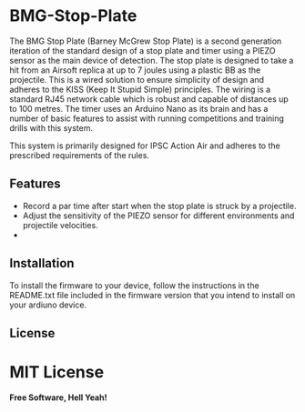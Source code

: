# BMG-Stop-Plate

The BMG Stop Plate (Barney McGrew Stop Plate) is a second generation iteration of the standard design of a stop plate and timer using a PIEZO sensor as the main device of detection. The stop plate is designed to take a hit from an Airsoft replica at up to 7 joules using a plastic BB as the projectile. This is a wired solution to ensure simplicity of design and adheres to the KISS (Keep It Stupid Simple) principles. The wiring is a standard RJ45 network cable which is robust and capable of distances up to 100 metres. The timer uses an Arduino Nano as its brain and has a number of basic features to assist with running competitions and training drills with this system.

This system is primarily designed for IPSC Action Air and adheres to the prescribed requirements of the rules.

## Features

- Record a par time after start when the stop plate is struck by a projectile.
- Adjust the sensitivity of the PIEZO sensor for different environments and projectile velocities.
- 

## Installation
To install the firmware to your device, follow the instructions in the README.txt file included in the firmware version that you intend to install on your ardiuno device.

## License

# MIT License

**Free Software, Hell Yeah!**
